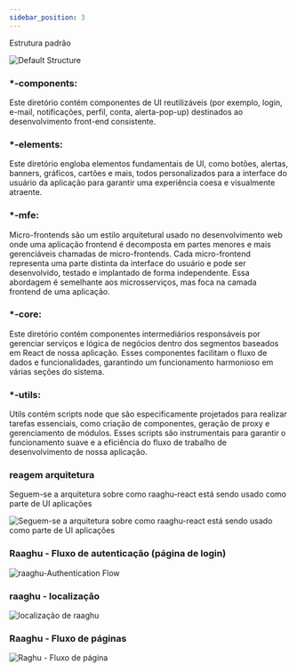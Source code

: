 ```yaml
---
sidebar_position: 3
---
```

Estrutura padrão

![Default Structure](https://raaghustorageaccount.blob.core.windows.net/raaghu-docs/raaghu-solution-structure.png)


### \*-components:
Este diretório contém componentes de UI reutilizáveis (por exemplo, login, e-mail, notificações, perfil, conta, alerta-pop-up) destinados ao desenvolvimento front-end consistente.

### \*-elements:
Este diretório engloba elementos fundamentais de UI, como botões, alertas, banners, gráficos, cartões e mais, todos personalizados para a interface do usuário da aplicação para garantir uma experiência coesa e visualmente atraente.

### \*-mfe:
Micro-frontends são um estilo arquitetural usado no desenvolvimento web onde uma aplicação frontend é decomposta em partes menores e mais gerenciáveis chamadas de micro-frontends. Cada micro-frontend representa uma parte distinta da interface do usuário e pode ser desenvolvido, testado e implantado de forma independente. Essa abordagem é semelhante aos microsserviços, mas foca na camada frontend de uma aplicação.

### \*-core:
Este diretório contém componentes intermediários responsáveis por gerenciar serviços e lógica de negócios dentro dos segmentos baseados em React de nossa aplicação. Esses componentes facilitam o fluxo de dados e funcionalidades, garantindo um funcionamento harmonioso em várias seções do sistema.

### \*-utils:
Utils contém scripts node que são especificamente projetados para realizar tarefas essenciais, como criação de componentes, geração de proxy e gerenciamento de módulos. Esses scripts são instrumentais para garantir o funcionamento suave e a eficiência do fluxo de trabalho de desenvolvimento de nossa aplicação.



### reagem arquitetura
Seguem-se a arquitetura sobre como raaghu-react está sendo usado como parte de UI aplicações

![Seguem-se a arquitetura sobre como raaghu-react está sendo usado como parte de UI aplicações](https://raaghustorageaccount.blob.core.windows.net/raaghu-docs/raaghu-architecture.png)
### Raaghu - Fluxo de autenticação (página de login)
![raaghu-Authentication Flow](https://raaghustorageaccount.blob.core.windows.net/raaghu-docs/raaghuAuthenticationFlow.png)
### raaghu - localização
![localização de raaghu](https://raaghustorageaccount.blob.core.windows.net/raaghu-docs/raaghuLocalization.png)
### Raaghu - Fluxo de páginas
![Raghu - Fluxo de página](https://raaghustorageaccount.blob.core.windows.net/raaghu-docs/raaghuPageFlow.png)
